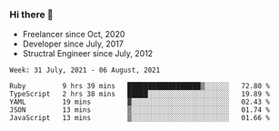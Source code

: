 ### Hi there 👋

- Freelancer since Oct, 2020
- Developer since July, 2017
- Structral Engineer since July, 2012

<!--START_SECTION:waka-->
```text
Week: 31 July, 2021 - 06 August, 2021

Ruby         9 hrs 39 mins   ██████████████████▒░░░░░░   72.80 % 
TypeScript   2 hrs 38 mins   █████░░░░░░░░░░░░░░░░░░░░   19.89 % 
YAML         19 mins         ▓░░░░░░░░░░░░░░░░░░░░░░░░   02.43 % 
JSON         13 mins         ▒░░░░░░░░░░░░░░░░░░░░░░░░   01.74 % 
JavaScript   13 mins         ▒░░░░░░░░░░░░░░░░░░░░░░░░   01.66 % 
```
<!--END_SECTION:waka-->
